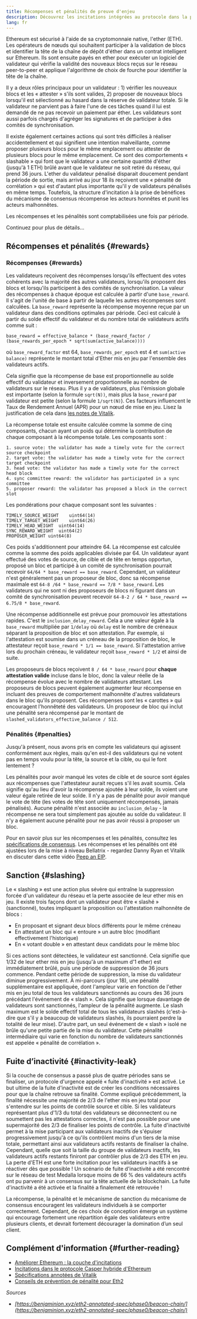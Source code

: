 ```yaml
---
title: Récompenses et pénalités de preuve d'enjeu
description: Découvrez les incitations intégrées au protocole dans la preuve de mise en jeu d'Ethereum.
lang: fr
---
```


Ethereum est sécurisé à l'aide de sa cryptomonnaie native, l'ether (ETH). Les opérateurs de nœuds qui souhaitent participer à la validation de blocs et identifier la tête de la chaîne de dépôt d'éther dans un contrat intelligent sur Ethereum. Ils sont ensuite payés en ether pour exécuter un logiciel de validateur qui vérifie la validité des nouveaux blocs reçus sur le réseau peer-to-peer et applique l'algorithme de choix de fourche pour identifier la tête de la chaîne.

Il y a deux rôles principaux pour un validateur : 1) vérifier les nouveaux blocs et les « attester » s'ils sont valides, 2) proposer de nouveaux blocs lorsqu'il est sélectionné au hasard dans la réserve de validateur totale. Si le validateur ne parvient pas à faire l'une de ces tâches quand il lui est demandé de ne pas recevoir un paiement par éther. Les validateurs sont aussi parfois chargés d'agréger les signatures et de participer à des comités de synchronisation.

Il existe également certaines actions qui sont très difficiles à réaliser accidentellement et qui signifient une intention malveillante, comme proposer plusieurs blocs pour le même emplacement ou attester de plusieurs blocs pour le même emplacement. Ce sont des comportements « slashable » qui font que le validateur a une certaine quantité d'éther (jusqu'à 1 ETH) brûlé avant que le validateur ne soit retiré du réseau, qui prend 36 jours. L'ether du validateur pénalisé disparait doucement pendant la période de sortie, mais arrivé au jour 18 ils reçoivent une « pénalité de corrélation » qui est d'autant plus importante qu'il y de validateurs pénalisés en même temps. Toutefois, la structure d'incitation à la prise de bénéfices du mécanisme de consensus récompense les acteurs honnêtes et punit les acteurs malhonnêtes.

Les récompenses et les pénalités sont comptabilisées une fois par période.

Continuez pour plus de détails...

## Récompenses et pénalités \{#rewards}

### Récompenses \{#rewards}

Les validateurs reçoivent des récompenses lorsqu'ils effectuent des votes cohérents avec la majorité des autres validateurs, lorsqu'ils proposent des blocs et lorsqu'ils participent à des comités de synchronisation. La valeur des récompenses à chaque époque est calculée à partir d'une `base_reward`. Il s'agit de l'unité de base à partir de laquelle les autres récompenses sont calculées. La `base_reward` représente la récompense moyenne reçue par un validateur dans des conditions optimales par période. Ceci est calculé à partir du solde effectif du validateur et du nombre total de validateurs actifs comme suit :

```
base_reward = effective_balance * (base_reward_factor / (base_rewards_per_epoch * sqrt(sum(active_balance))))
```

où `base_reward_factor` est 64, `base_rewards_per_epoch` est 4 et `sum(active balance)` représente le montant total d'Ether mis en jeu par l'ensemble des validateurs actifs.

Cela signifie que la récompense de base est proportionnelle au solde effectif du validateur et inversement proportionnelle au nombre de validateurs sur le réseau. Plus il y a de validateurs, plus l'émission globale est importante (selon la formule `sqrt(N))`, mais plus la `base_reward` par validateur est petite (selon la formule `1/sqrt(N)`). Ces facteurs influencent le Taux de Rendement Annuel (APR) pour un nœud de mise en jeu. Lisez la justification de cela dans [les notes de Vitalik](https://notes.ethereum.org/@vbuterin/rkhCgQteN?type=view#Base-rewards).

La récompense totale est ensuite calculée comme la somme de cinq composants, chacun ayant un poids qui détermine la contribution de chaque composant à la récompense totale. Les composants sont :

```
1. source vote: the validator has made a timely vote for the correct source checkpoint
2. target vote: the validator has made a timely vote for the correct target checkpoint
3. head vote: the validator has made a timely vote for the correct head block
4. sync committee reward: the validator has participated in a sync committee
5. proposer reward: the validator has proposed a block in the correct slot
```

Les pondérations pour chaque composant sont les suivantes :

```
TIMELY_SOURCE_WEIGHT    uint64(14)
TIMELY_TARGET_WEIGHT    uint64(26)
TIMELY_HEAD_WEIGHT  uint64(14)
SYNC_REWARD_WEIGHT  uint64(2)
PROPOSER_WEIGHT uint64(8)
```

Ces poids s'additionnent pour atteindre 64. La récompense est calculée comme la somme des poids applicables divisée par 64. Un validateur ayant effectué des votes de source, de cible et de tête en temps opportun, proposé un bloc et participé à un comité de synchronisation pourrait recevoir `64/64 * base_reward == base_reward`. Cependant, un validateur n'est généralement pas un proposeur de bloc, donc sa récompense maximale est `64-8 /64 * base_reward == 7/8 * base_reward`. Les validateurs qui ne sont ni des proposeurs de blocs ni figurant dans un comité de synchronisation peuvent recevoir `64-8-2 / 64 * base_reward == 6.75/8 * base_reward`.

Une récompense additionnelle est prévue pour promouvoir les attestations rapides. C'est le `inclusion_delay_reward`. Cela a une valeur égale à la `base_reward` multipliée par `1/delay` où `delay` est le nombre de créneaux séparant la proposition de bloc et son attestation. Par exemple, si l'attestation est soumise dans un créneau de la proposition de bloc, le attestateur reçoit `base_reward * 1/1 == base_reward`. Si l'attestation arrive lors du prochain créneau, le validateur reçoit `base_reward * 1/2` et ainsi de suite.

Les proposeurs de blocs reçoivent `8 / 64 * base_reward` pour **chaque attestation valide** incluse dans le bloc, donc la valeur réelle de la récompense évolue avec le nombre de validateurs attestant. Les proposeurs de blocs peuvent également augmenter leur récompense en incluant des preuves de comportement malhonnête d'autres validateurs dans le bloc qu'ils proposent. Ces récompenses sont les « carottes » qui encouragent l'honnêteté des validateurs. Un proposeur de bloc qui inclut une pénalité sera récompensé par le montant de `slashed_validators_effective_balance / 512`.

### Pénalités \{#penalties}

Jusqu'à présent, nous avons pris en compte les validateurs qui agissent conformément aux règles, mais qu'en est-il des validateurs qui ne votent pas en temps voulu pour la tête, la source et la cible, ou qui le font lentement ?

Les pénalités pour avoir manqué les votes de cible et de source sont égales aux récompenses que l'attestateur aurait reçues s'il les avait soumis. Cela signifie qu'au lieu d'avoir la récompense ajoutée à leur solde, ils voient une valeur égale retirée de leur solde. Il n'y a pas de pénalité pour avoir manqué le vote de tête (les votes de tête sont uniquement récompensés, jamais pénalisés). Aucune pénalité n'est associée au `inclusion_delay` - la récompense ne sera tout simplement pas ajoutée au solde du validateur. Il n'y a également aucune pénalité pour ne pas avoir réussi à proposer un bloc.

Pour en savoir plus sur les récompenses et les pénalités, consultez les [spécifications de consensus](https://github.com/ethereum/consensus-specs/blob/dev/specs/altair/beacon-chain.md). Les récompenses et les pénalités ont été ajustées lors de la mise à niveau Bellatrix - regardez Danny Ryan et Vitalik en discuter dans cette vidéo [Peep an EIP](https://www.youtube.com/watch?v=iaAEGs1DMgQ).

## Sanction \{#slashing}

Le « slashing » est une action plus sévère qui entraîne la suppression forcée d'un validateur du réseau et la perte associée de leur ether mis en jeu. Il existe trois façons dont un validateur peut être « slashé » (sanctionné), toutes impliquant la proposition ou l'attestation malhonnête de blocs :

- En proposant et signant deux blocs différents pour le même créneau
- En attestant un bloc qui « entoure » un autre bloc (modifiant effectivement l'historique)
- En « votant double » en attestant deux candidats pour le même bloc

Si ces actions sont détectées, le validateur est sanctionné. Cela signifie que 1/32 de leur ether mis en jeu (jusqu'à un maximum d'1 ether) est immédiatement brûlé, puis une période de suppression de 36 jours commence. Pendant cette période de suppression, la mise du validateur diminue progressivement. À mi-parcours (jour 18), une pénalité supplémentaire est appliquée, dont l'ampleur varie en fonction de l'ether mis en jeu total de tous les validateurs sanctionnés au cours des 36 jours précédant l'événement de « slash ». Cela signifie que lorsque davantage de validateurs sont sanctionnés, l'ampleur de la pénalité augmente. Le slash maximum est le solde effectif total de tous les validateurs slashés (c'est-à-dire que s'il y a beaucoup de validateurs slashés, ils pourraient perdre la totalité de leur mise). D'autre part, un seul événement de « slash » isolé ne brûle qu'une petite partie de la mise du validateur. Cette pénalité intermédiaire qui varie en fonction du nombre de validateurs sanctionnés est appelée « pénalité de corrélation ».

## Fuite d’inactivité \{#inactivity-leak}

Si la couche de consensus a passé plus de quatre périodes sans se finaliser, un protocole d'urgence appelé « fuite d'inactivité » est activé. Le but ultime de la fuite d'inactivité est de créer les conditions nécessaires pour que la chaîne retrouve sa finalité. Comme expliqué précédemment, la finalité nécessite une majorité de 2/3 de l'ether mis en jeu total pour s'entendre sur les points de contrôle source et cible. Si les validateurs représentant plus d'1/3 du total des validateurs se déconnectent ou ne soumettent pas les attestations correctes, il n'est pas possible pour une supermajorité des 2/3 de finaliser les points de contrôle. La fuite d'inactivité permet à la mise participant aux validateurs inactifs de s'épuiser progressivement jusqu'à ce qu'ils contrôlent moins d'un tiers de la mise totale, permettant ainsi aux validateurs actifs restants de finaliser la chaîne. Cependant, quelle que soit la taille du groupe de validateurs inactifs, les validateurs actifs restants finiront par contrôler plus de 2/3 des ETH en jeu. La perte d'ETH est une forte incitation pour les validateurs inactifs à se réactiver dès que possible ! Un scénario de fuite d'inactivité a été rencontré sur le réseau de test Medalla lorsque moins de 66 % des validateurs actifs ont pu parvenir à un consensus sur la tête actuelle de la blockchain. La fuite d'inactivité a été activée et la finalité a finalement été retrouvée !

La récompense, la pénalité et le mécanisme de sanction du mécanisme de consensus encouragent les validateurs individuels à se comporter correctement. Cependant, de ces choix de conception émerge un système qui encourage fortement une répartition égale des validateurs entre plusieurs clients, et devrait fortement décourager la domination d’un seul client.

## Complément d'information \{#further-reading}

- [Améliorer Ethereum : la couche d'incitations](https://eth2book.info/altair/part2/incentives)
- [Incitations dans le protocole Casper hybride d'Ethereum](https://arxiv.org/pdf/1903.04205.pdf)
- [Spécifications annotées de Vitalik](https://github.com/ethereum/annotated-spec/blob/master/phase0/beacon-chain.md#rewards-and-penalties-1)
- [Conseils de prévention de pénalité pour Eth2](https://medium.com/prysmatic-labs/eth2-slashing-prevention-tips-f6faa5025f50)

_Sources_

- _[https://benjaminion.xyz/eth2-annotated-spec/phase0/beacon-chain/](https://benjaminion.xyz/eth2-annotated-spec/phase0/beacon-chain/)_
